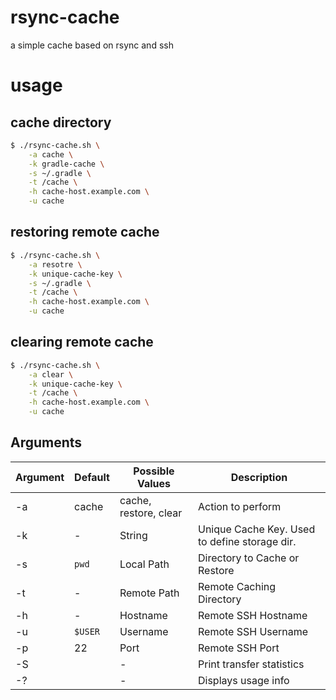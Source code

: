 # rsync-cache
a simple cache based on rsync and ssh

# usage

## cache directory
```sh
$ ./rsync-cache.sh \
    -a cache \
    -k gradle-cache \
    -s ~/.gradle \
    -t /cache \
    -h cache-host.example.com \
    -u cache
```

## restoring remote cache
```sh
$ ./rsync-cache.sh \
    -a resotre \
    -k unique-cache-key \
    -s ~/.gradle \
    -t /cache \
    -h cache-host.example.com \
    -u cache
```

## clearing remote cache
```sh
$ ./rsync-cache.sh \
    -a clear \
    -k unique-cache-key \
    -t /cache \
    -h cache-host.example.com \
    -u cache
```

## Arguments
| Argument | Default | Possible Values | Description |
| -------- | ------- | --------------- | ----------- |
| -a | cache | cache, restore, clear   | Action to perform |
| -k | - | String  | Unique Cache Key. Used to define storage dir. |
| -s | `pwd` | Local  Path | Directory to Cache or Restore |
| -t | - | Remote Path | Remote Caching Directory |
| -h | - | Hostname | Remote SSH Hostname |
| -u | `$USER` | Username | Remote SSH Username |
| -p | 22 | Port | Remote SSH Port |
| -S |  | - | Print transfer statistics |
| -? |  | - | Displays usage info |
